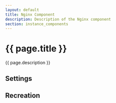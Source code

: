 ```yaml
---
layout: default
title: Nginx Component
description: Description of the Nginx component
section: instance_components
---
```


# {{ page.title }}
{{ page.description }}

## Settings


## Recreation

